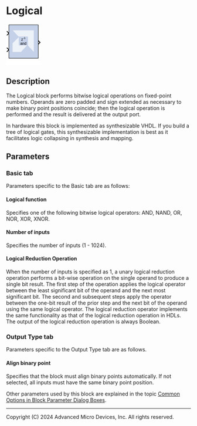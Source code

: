 # Logical

![](./Images/block.png)

## Description
The Logical block performs bitwise logical operations on
fixed-point numbers. Operands are zero padded and sign extended as
necessary to make binary point positions coincide; then the logical
operation is performed and the result is delivered at the output port.

In hardware this block is implemented as synthesizable VHDL. If you
build a tree of logical gates, this synthesizable implementation is best
as it facilitates logic collapsing in synthesis and mapping.

## Parameters

### Basic tab  
Parameters specific to the Basic tab are as follows:

#### Logical function  
Specifies one of the following bitwise logical operators: AND, NAND, OR,
NOR, XOR, XNOR.

#### Number of inputs  
Specifies the number of inputs (1 - 1024).

#### Logical Reduction Operation  
When the number of inputs is specified as 1, a unary logical reduction
operation performs a bit-wise operation on the single operand to produce
a single bit result. The first step of the operation applies the logical
operator between the least significant bit of the operand and the next
most significant bit. The second and subsequent steps apply the operator
between the one-bit result of the prior step and the next bit of the
operand using the same logical operator. The logical reduction operator
implements the same functionality as that of the logical reduction
operation in HDLs. The output of the logical reduction operation is
always Boolean.


### Output Type tab  
Parameters specific to the Output Type tab are as follows.

#### Align binary point  
Specifies that the block must align binary points automatically. If not
selected, all inputs must have the same binary point position.

Other parameters used by this block are explained in the topic [Common
Options in Block Parameter Dialog
Boxes](../../GEN/common-options/README.md).

--------------
Copyright (C) 2024 Advanced Micro Devices, Inc.
All rights reserved.
